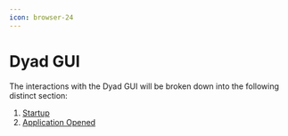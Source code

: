 ```yaml
---
icon: browser-24
---
```


# Dyad GUI

The interactions with the Dyad GUI will be broken down into the following distinct section:

1. [Startup](./STARTUP.md)
2. [Application Opened](./OPENED.md)
